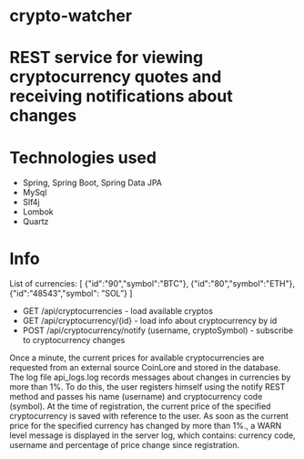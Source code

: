 # crypto-watcher
# REST service for viewing cryptocurrency quotes and receiving notifications about changes
# Technologies used
* Spring, Spring Boot, Spring Data JPA
* MySql
* Slf4j
* Lombok
* Quartz

# Info
List of currencies:
[ {"id":"90","symbol":"BTC"}, {"id":"80","symbol":"ETH"}, {"id":"48543","symbol": ”SOL”} ]

* GET /api/cryptocurrencies - load available cryptos
* GET /api/cryptocurrency/{id} - load info about cryptocurrency by id
* POST /api/cryptocurrency/notify (username, cryptoSymbol) - subscribe to cryptocurrency changes

Once a minute, the current prices for available cryptocurrencies are requested from an external source CoinLore and stored in the database.
The log file api_logs.log records messages about changes in currencies by more than 1%. To do this, the user registers himself using the notify REST method and passes his name (username) and cryptocurrency code (symbol). At the time of registration, the current price of the specified cryptocurrency is saved with reference to the user. As soon as the current price for the specified currency has changed by more than 1%., a WARN level message is displayed in the server log, which contains: currency code, username and percentage of price change since registration.
